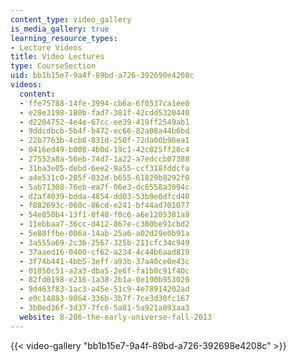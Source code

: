 ```yaml
---
content_type: video_gallery
is_media_gallery: true
learning_resource_types:
- Lecture Videos
title: Video Lectures
type: CourseSection
uid: bb1b15e7-9a4f-89bd-a726-392698e4208c
videos:
  content:
  - ffe75788-14fe-3994-cb6a-6f0537ca1ee0
  - e28e3198-180b-fad7-381f-42cdd5320440
  - d2204752-4e4e-67cc-ee39-419ff2549ab1
  - 9ddcdbcb-5b4f-b472-ec66-82a08a44b6bd
  - 22b7763b-4cb8-831d-250f-72da00b96ea1
  - 0416ed49-b008-4b0d-19c1-42c025ff20c4
  - 27552a8a-56eb-74d7-1a22-a7edccb07388
  - 31ba3e05-debd-6ee2-9a55-ccf318fddcfa
  - a4e531c0-205f-032d-b655-61829b8292f0
  - 5ab71308-76eb-ea7f-06e3-dc6558a3094c
  - d2af4039-bdda-4854-dd03-53b9e0dfcd40
  - f082693c-060c-86cd-e241-bf44ad701077
  - 54e850b4-13f1-0f48-f0c6-a6e1205381a9
  - 11ebbaa7-36cc-d412-867e-c380be91cbd2
  - 5e88ffbe-006a-14ab-25a6-a02d29e0b91a
  - 3a555a69-2c36-2567-325b-211cfc34c949
  - 37aaed16-0400-cf62-a234-4c44b6aad819
  - 3f74b441-4bb5-3eff-a93b-37a40ce0e43c
  - 01850c51-a2a3-dba5-2e6f-fa1b8c91f40c
  - 82fd0198-e216-1a38-2b1a-0e190b953020
  - 9d463f83-1ac3-a45e-51c9-4e78914202ad
  - e0c14883-9864-336b-3b7f-7ce3d30fc167
  - 3b0ed36f-3d37-7fc6-5a81-5a921a893aa3
  website: 8-286-the-early-universe-fall-2013
---
```



{{< video-gallery "bb1b15e7-9a4f-89bd-a726-392698e4208c" >}}

